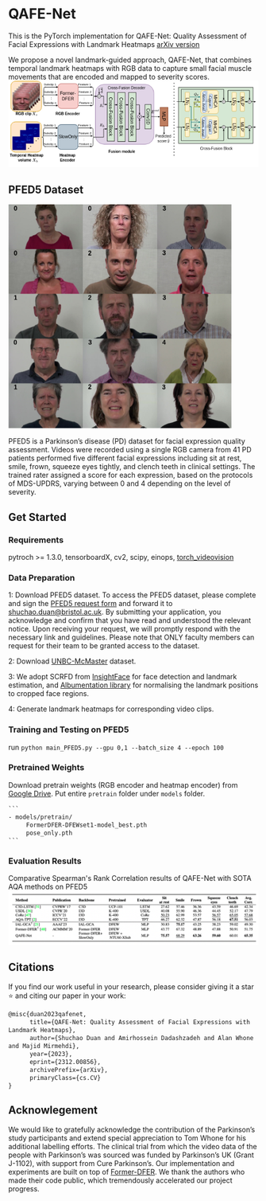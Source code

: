 # QAFE-Net

This is the PyTorch implementation for QAFE-Net: Quality Assessment of Facial Expressions with Landmark Heatmaps
[arXiv version](https://arxiv.org/abs/2312.00856)

We propose a novel landmark-guided approach, QAFE-Net, that combines temporal landmark heatmaps with RGB data to capture small facial muscle movements that are encoded and mapped to severity scores.
![pipeline](resources/pipeline.png)

## PFED5 Dataset

<img width="450" height="450" src="resources/PFED5.png">


PFED5 is a Parkinson’s disease (PD) dataset for facial expression quality assessment. Videos were recorded using a single RGB camera from 41 PD patients performed five different facial expressions including sit at rest, smile, frown, squeeze eyes tightly, and clench teeth in clinical settings. The trained rater assigned a score for each expression, based on the protocols of MDS-UPDRS, varying between 0 and 4 depending on the level of severity. 

## Get Started
### Requirements
pytroch >= 1.3.0, tensorboardX, cv2, scipy, einops, [torch_videovision](https://github.com/hassony2/torch_videovision)

### Data Preparation

1: Download PFED5 dataset. To access the PFED5 dataset, please complete and sign the [PFED5 request form](dataset/PFED5_Request_Form.docx) and forward it to shuchao.duan@bristol.ac.uk. By submitting your application, you acknowledge and confirm that you have read and understood the relevant notice. Upon receiving your request, we will promptly respond with the necessary link and guidelines. Please note that ONLY faculty members can request for their team to be granted access to the dataset.

2: Download [UNBC-McMaster](https://www.jeffcohn.net/Resources/) dataset. 

3: We adopt SCRFD from [InsightFace](https://insightface.ai) for face detection and landmark estimation,
and [Albumentation library](https://albumentations.ai) for normalising the landmark positions to cropped face regions.

4: Generate landmark heatmaps for corresponding video clips.

### Training and Testing on PFED5
run ```python main_PFED5.py --gpu 0,1 --batch_size 4 --epoch 100```

### Pretrained Weights
Download pretrain weights (RGB encoder and heatmap encoder) from [Google Drive](https://drive.google.com/drive/folders/1tq1s3uoXiV8ZohrUtuHgJgaZwfGbjWY-?usp=drive_link). Put entire `pretrain` folder under `models` folder.

	```
	- models/pretrain/
		 FormerDFER-DFEWset1-model_best.pth
		 pose_only.pth
	```

 ### Evaluation Results
 Comparative Spearman's Rank Correlation results of QAFE-Net with SOTA AQA methods on PFED5
![results_pd](resources/pd_results.png)

## Citations
If you find our work useful in your research, please consider giving it a star ⭐ and citing our paper in your work:

```
@misc{duan2023qafenet,
      title={QAFE-Net: Quality Assessment of Facial Expressions with Landmark Heatmaps}, 
      author={Shuchao Duan and Amirhossein Dadashzadeh and Alan Whone and Majid Mirmehdi},
      year={2023},
      eprint={2312.00856},
      archivePrefix={arXiv},
      primaryClass={cs.CV}
}

```

## Acknowlegement
We would like to gratefully acknowledge the contribution of the Parkinson’s study participants and extend special appreciation to Tom Whone for his additional labelling efforts. The clinical trial from which the video data of the people with Parkinson’s was sourced was funded by Parkinson’s UK (Grant J-1102), with support from Cure Parkinson’s. 
Our implementation and experiments are built on top of [Former-DFER](https://github.com/zengqunzhao/Former-DFER). We thank the authors who made their code public, which tremendously accelerated our project progress. 






